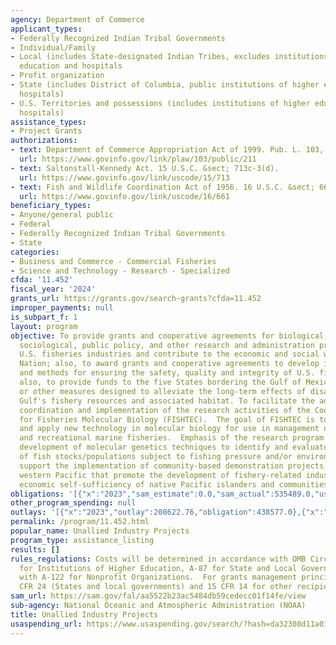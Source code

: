 ```yaml
---
agency: Department of Commerce
applicant_types:
- Federally Recognized Indian Tribal Governments
- Individual/Family
- Local (includes State-designated Indian Tribes, excludes institutions of higher
  education and hospitals
- Profit organization
- State (includes District of Columbia, public institutions of higher education and
  hospitals)
- U.S. Territories and possessions (includes institutions of higher education and
  hospitals)
assistance_types:
- Project Grants
authorizations:
- text: Department of Commerce Appropriation Act of 1999. Pub. L. 103, 211.
  url: https://www.govinfo.gov/link/plaw/103/public/211
- text: Saltonstall-Kennedy Act. 15 U.S.C. &sect; 713c-3(d).
  url: https://www.govinfo.gov/link/uscode/15/713
- text: Fish and Wildlife Coordination Act of 1956. 16 U.S.C. &sect; 661-666c.
  url: https://www.govinfo.gov/link/uscode/16/661
beneficiary_types:
- Anyone/general public
- Federal
- Federally Recognized Indian Tribal Governments
- State
categories:
- Business and Commerce - Commercial Fisheries
- Science and Technology - Research - Specialized
cfda: '11.452'
fiscal_year: '2024'
grants_url: https://grants.gov/search-grants?cfda=11.452
improper_payments: null
is_subpart_f: 1
layout: program
objective: To provide grants and cooperative agreements for biological, economic,
  sociological, public policy, and other research and administration projects to benefit
  U.S. fisheries industries and contribute to the economic and social welfare of the
  Nation; also, to award grants and cooperative agreements to develop innovative approaches
  and methods for ensuring the safety, quality and integrity of U.S. fishery products;
  also, to provide funds to the five States bordering the Gulf of Mexico, for projects
  or other measures designed to alleviate the long-term effects of disasters on the
  Gulf's fishery resources and associated habitat. To facilitate the administration,
  coordination and implementation of the research activities of the Cooperative Institute
  for Fisheries Molecular Biology (FISHTEC).  The goal of FISHTEC is to develop, test,
  and apply new technology in molecular biology for use in management of commercial
  and recreational marine fisheries.  Emphasis of the research program is placed on
  development of molecular genetics techniques to identify and evaluate the status
  of fish stocks/populations subject to fishing pressure and/or environmental impacts.  To
  support the implementation of community-based demonstration projects in the U.S.
  western Pacific that promote the development of fishery-related industries and the
  economic self-sufficiency of native Pacific islanders and communities.
obligations: '[{"x":"2023","sam_estimate":0.0,"sam_actual":535489.0,"usa_spending_actual":535488.69},{"x":"2024","sam_estimate":0.0,"sam_actual":122950.0,"usa_spending_actual":122950.0},{"x":"2025","sam_estimate":0.0,"sam_actual":129097.0,"usa_spending_actual":143794.0}]'
other_program_spending: null
outlays: '[{"x":"2023","outlay":208622.76,"obligation":438577.0},{"x":"2024","outlay":0.0,"obligation":0.0},{"x":"2025","outlay":0.0,"obligation":103794.0}]'
permalink: /program/11.452.html
popular_name: Unallied Industry Projects
program_type: assistance_listing
results: []
rules_regulations: Costs will be determined in accordance with OMB Circular Nos. A-21
  for Institutions of Higher Education, A-87 for State and Local Governments, and
  with A-122 for Nonprofit Organizations.  For grants management principles, see 15
  CFR 24 (States and local governments) and 15 CFR 14 for other recipients.
sam_url: https://sam.gov/fal/aa5522b23ac5484db59cedecc01f14fe/view
sub-agency: National Oceanic and Atmospheric Administration (NOAA)
title: Unallied Industry Projects
usaspending_url: https://www.usaspending.gov/search/?hash=da32308d11a018f3620bbc68e2e9f599
---
```

